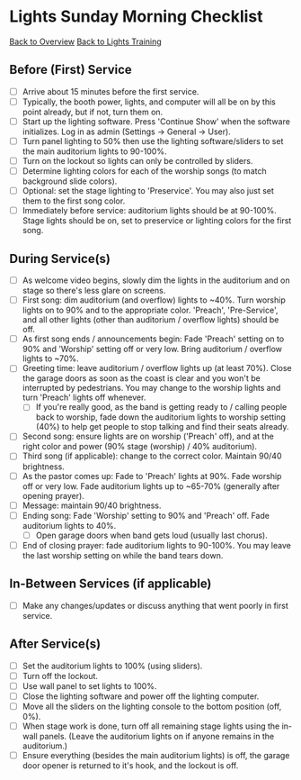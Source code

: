 # Lights Sunday Morning Checklist

[Back to Overview](README.md)
[Back to Lights Training](lights.md)

## Before (First) Service

-   [ ] Arrive about 15 minutes before the first service.
-   [ ] Typically, the booth power, lights, and computer will all be on by this point already, but if not, turn them on.
-   [ ] Start up the lighting software. Press 'Continue Show' when the software initializes. Log in as admin (Settings -> General -> User).
-   [ ] Turn panel lighting to 50% then use the lighting software/sliders to set the main auditorium lights to 90-100%.
-   [ ] Turn on the lockout so lights can only be controlled by sliders.
-   [ ] Determine lighting colors for each of the worship songs (to match background slide colors).
-   [ ] Optional: set the stage lighting to 'Preservice'. You may also just set them to the first song color.
-   [ ] Immediately before service: auditorium lights should be at 90-100%. Stage lights should be on, set to preservice or lighting colors for the first song.

## During Service(s)

-   [ ] As welcome video begins, slowly dim the lights in the auditorium and on stage so there's less glare on screens.
-   [ ] First song: dim auditorium (and overflow) lights to ~40%. Turn worship lights on to 90% and to the appropriate color. 'Preach', 'Pre-Service', and all other lights (other than auditorium / overflow lights) should be off.
-   [ ] As first song ends / announcements begin: Fade 'Preach' setting on to 90% and 'Worship' setting off or very low. Bring auditorium / overflow lights to ~70%.
-   [ ] Greeting time: leave auditorium / overflow lights up (at least 70%). Close the garage doors as soon as the coast is clear and you won't be interrupted by pedestrians. You may change to the worship lights and turn 'Preach' lights off whenever.
    -   [ ] If you're really good, as the band is getting ready to / calling people back to worship, fade down the auditorium lights to worship setting (40%) to help get people to stop talking and find their seats already.
-   [ ] Second song: ensure lights are on worship ('Preach' off), and at the right color and power (90% stage (worship) / 40% auditorium).
-   [ ] Third song (if applicable): change to the correct color. Maintain 90/40 brightness.
-   [ ] As the pastor comes up: Fade to 'Preach' lights at 90%. Fade worship off or very low. Fade auditorium lights up to ~65-70% (generally after opening prayer).
-   [ ] Message: maintain 90/40 brightness.
-   [ ] Ending song: Fade 'Worship' setting to 90% and 'Preach' off. Fade auditorium lights to 40%.
    -   [ ] Open garage doors when band gets loud (usually last chorus).
-   [ ] End of closing prayer: fade auditorium lights to 90-100%. You may leave the last worship setting on while the band tears down.

## In-Between Services (if applicable)

-   [ ] Make any changes/updates or discuss anything that went poorly in first service.

## After Service(s)

-   [ ] Set the auditorium lights to 100% (using sliders).
-   [ ] Turn off the lockout.
-   [ ] Use wall panel to set lights to 100%.
-   [ ] Close the lighting software and power off the lighting computer.
-   [ ] Move all the sliders on the lighting console to the bottom position (off, 0%).
-   [ ] When stage work is done, turn off all remaining stage lights using the in-wall panels. (Leave the auditorium lights on if anyone remains in the auditorium.)
-   [ ] Ensure everything (besides the main auditorium lights) is off, the garage door opener is returned to it's hook, and the lockout is off.
